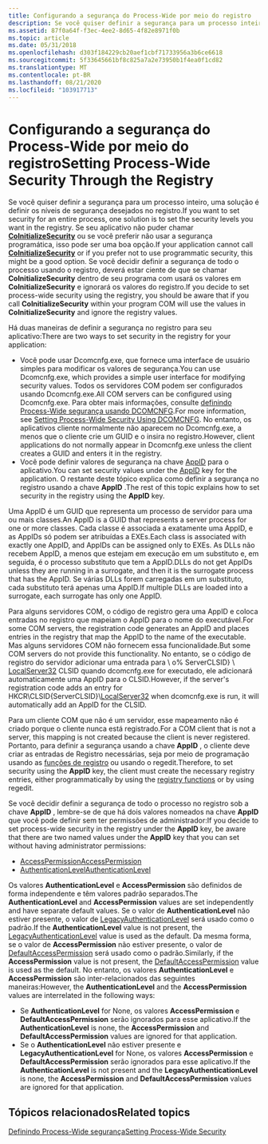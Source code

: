 ```yaml
---
title: Configurando a segurança do Process-Wide por meio do registro
description: Se você quiser definir a segurança para um processo inteiro, uma solução é definir os níveis de segurança desejados no registro.
ms.assetid: 87f0a64f-f3ec-4ee2-8d65-4f82e8971f0b
ms.topic: article
ms.date: 05/31/2018
ms.openlocfilehash: d303f184229cb20aef1cbf71733956a3b6ce6618
ms.sourcegitcommit: 5f33645661bf8c825a7a2e73950b1f4ea0f1cd82
ms.translationtype: MT
ms.contentlocale: pt-BR
ms.lasthandoff: 08/21/2020
ms.locfileid: "103917713"
---
```

# <a name="setting-process-wide-security-through-the-registry"></a><span data-ttu-id="34017-103">Configurando a segurança do Process-Wide por meio do registro</span><span class="sxs-lookup"><span data-stu-id="34017-103">Setting Process-Wide Security Through the Registry</span></span>

<span data-ttu-id="34017-104">Se você quiser definir a segurança para um processo inteiro, uma solução é definir os níveis de segurança desejados no registro.</span><span class="sxs-lookup"><span data-stu-id="34017-104">If you want to set security for an entire process, one solution is to set the security levels you want in the registry.</span></span> <span data-ttu-id="34017-105">Se seu aplicativo não puder chamar [**CoInitializeSecurity**](/windows/desktop/api/combaseapi/nf-combaseapi-coinitializesecurity) ou se você preferir não usar a segurança programática, isso pode ser uma boa opção.</span><span class="sxs-lookup"><span data-stu-id="34017-105">If your application cannot call [**CoInitializeSecurity**](/windows/desktop/api/combaseapi/nf-combaseapi-coinitializesecurity) or if you prefer not to use programmatic security, this might be a good option.</span></span> <span data-ttu-id="34017-106">Se você decidir definir a segurança de todo o processo usando o registro, deverá estar ciente de que se chamar **CoInitializeSecurity** dentro de seu programa com usará os valores em **CoInitializeSecurity** e ignorará os valores do registro.</span><span class="sxs-lookup"><span data-stu-id="34017-106">If you decide to set process-wide security using the registry, you should be aware that if you call **CoInitializeSecurity** within your program COM will use the values in **CoInitializeSecurity** and ignore the registry values.</span></span>

<span data-ttu-id="34017-107">Há duas maneiras de definir a segurança no registro para seu aplicativo:</span><span class="sxs-lookup"><span data-stu-id="34017-107">There are two ways to set security in the registry for your application:</span></span>

-   <span data-ttu-id="34017-108">Você pode usar Dcomcnfg.exe, que fornece uma interface de usuário simples para modificar os valores de segurança.</span><span class="sxs-lookup"><span data-stu-id="34017-108">You can use Dcomcnfg.exe, which provides a simple user interface for modifying security values.</span></span> <span data-ttu-id="34017-109">Todos os servidores COM podem ser configurados usando Dcomcnfg.exe.</span><span class="sxs-lookup"><span data-stu-id="34017-109">All COM servers can be configured using Dcomcnfg.exe.</span></span> <span data-ttu-id="34017-110">Para obter mais informações, consulte [definindo Process-Wide segurança usando DCOMCNFG](setting-processwide-security-using-dcomcnfg.md).</span><span class="sxs-lookup"><span data-stu-id="34017-110">For more information, see [Setting Process-Wide Security Using DCOMCNFG](setting-processwide-security-using-dcomcnfg.md).</span></span> <span data-ttu-id="34017-111">No entanto, os aplicativos cliente normalmente não aparecem no Dcomcnfg.exe, a menos que o cliente crie um GUID e o insira no registro.</span><span class="sxs-lookup"><span data-stu-id="34017-111">However, client applications do not normally appear in Dcomcnfg.exe unless the client creates a GUID and enters it in the registry.</span></span>
-   <span data-ttu-id="34017-112">Você pode definir valores de segurança na chave [AppID](appid-key.md) para o aplicativo.</span><span class="sxs-lookup"><span data-stu-id="34017-112">You can set security values under the [AppID](appid-key.md) key for the application.</span></span> <span data-ttu-id="34017-113">O restante deste tópico explica como definir a segurança no registro usando a chave **AppID** .</span><span class="sxs-lookup"><span data-stu-id="34017-113">The rest of this topic explains how to set security in the registry using the **AppID** key.</span></span>

<span data-ttu-id="34017-114">Uma AppID é um GUID que representa um processo de servidor para uma ou mais classes.</span><span class="sxs-lookup"><span data-stu-id="34017-114">An AppID is a GUID that represents a server process for one or more classes.</span></span> <span data-ttu-id="34017-115">Cada classe é associada a exatamente uma AppID, e as AppIDs só podem ser atribuídas a EXEs.</span><span class="sxs-lookup"><span data-stu-id="34017-115">Each class is associated with exactly one AppID, and AppIDs can be assigned only to EXEs.</span></span> <span data-ttu-id="34017-116">As DLLs não recebem AppID, a menos que estejam em execução em um substituto e, em seguida, é o processo substituto que tem a AppID.</span><span class="sxs-lookup"><span data-stu-id="34017-116">DLLs do not get AppIDs unless they are running in a surrogate, and then it is the surrogate process that has the AppID.</span></span> <span data-ttu-id="34017-117">Se várias DLLs forem carregadas em um substituto, cada substituto terá apenas uma AppID.</span><span class="sxs-lookup"><span data-stu-id="34017-117">If multiple DLLs are loaded into a surrogate, each surrogate has only one AppID.</span></span>

<span data-ttu-id="34017-118">Para alguns servidores COM, o código de registro gera uma AppID e coloca entradas no registro que mapeiam o AppID para o nome do executável.</span><span class="sxs-lookup"><span data-stu-id="34017-118">For some COM servers, the registration code generates an AppID and places entries in the registry that map the AppID to the name of the executable.</span></span> <span data-ttu-id="34017-119">Mas alguns servidores COM não fornecem essa funcionalidade.</span><span class="sxs-lookup"><span data-stu-id="34017-119">But some COM servers do not provide this functionality.</span></span> <span data-ttu-id="34017-120">No entanto, se o código de registro do servidor adicionar uma entrada para \\ o% ServerCLSID} \\ [LocalServer32](localserver32.md) CLSID quando dcomcnfg.exe for executado, ele adicionará automaticamente uma AppID para o CLSID.</span><span class="sxs-lookup"><span data-stu-id="34017-120">However, if the server's registration code adds an entry for HKCR\\CLSID{ServerCLSID}\\[LocalServer32](localserver32.md) when dcomcnfg.exe is run, it will automatically add an AppID for the CLSID.</span></span>

<span data-ttu-id="34017-121">Para um cliente COM que não é um servidor, esse mapeamento não é criado porque o cliente nunca está registrado.</span><span class="sxs-lookup"><span data-stu-id="34017-121">For a COM client that is not a server, this mapping is not created because the client is never registered.</span></span> <span data-ttu-id="34017-122">Portanto, para definir a segurança usando a chave **AppID** , o cliente deve criar as entradas de Registro necessárias, seja por meio de programação usando as [funções de registro](/windows/desktop/SysInfo/registry-functions) ou usando o regedit.</span><span class="sxs-lookup"><span data-stu-id="34017-122">Therefore, to set security using the **AppID** key, the client must create the necessary registry entries, either programmatically by using the [registry functions](/windows/desktop/SysInfo/registry-functions) or by using regedit.</span></span>

<span data-ttu-id="34017-123">Se você decidir definir a segurança de todo o processo no registro sob a chave **AppID** , lembre-se de que há dois valores nomeados na chave **AppID** que você pode definir sem ter permissões de administrador:</span><span class="sxs-lookup"><span data-stu-id="34017-123">If you decide to set process-wide security in the registry under the **AppID** key, be aware that there are two named values under the **AppID** key that you can set without having administrator permissions:</span></span>

-   [<span data-ttu-id="34017-124">AccessPermission</span><span class="sxs-lookup"><span data-stu-id="34017-124">AccessPermission</span></span>](accesspermission.md)
-   [<span data-ttu-id="34017-125">AuthenticationLevel</span><span class="sxs-lookup"><span data-stu-id="34017-125">AuthenticationLevel</span></span>](authenticationlevel.md)

<span data-ttu-id="34017-126">Os valores **AuthenticationLevel** e **AccessPermission** são definidos de forma independente e têm valores padrão separados.</span><span class="sxs-lookup"><span data-stu-id="34017-126">The **AuthenticationLevel** and **AccessPermission** values are set independently and have separate default values.</span></span> <span data-ttu-id="34017-127">Se o valor de **AuthenticationLevel** não estiver presente, o valor de [LegacyAuthenticationLevel](legacyauthenticationlevel.md) será usado como o padrão.</span><span class="sxs-lookup"><span data-stu-id="34017-127">If the **AuthenticationLevel** value is not present, the [LegacyAuthenticationLevel](legacyauthenticationlevel.md) value is used as the default.</span></span> <span data-ttu-id="34017-128">Da mesma forma, se o valor de **AccessPermission** não estiver presente, o valor de [DefaultAccessPermission](defaultaccesspermission.md) será usado como o padrão.</span><span class="sxs-lookup"><span data-stu-id="34017-128">Similarly, if the **AccessPermission** value is not present, the [DefaultAccessPermission](defaultaccesspermission.md) value is used as the default.</span></span> <span data-ttu-id="34017-129">No entanto, os valores **AuthenticationLevel** e **AccessPermission** são inter-relacionados das seguintes maneiras:</span><span class="sxs-lookup"><span data-stu-id="34017-129">However, the **AuthenticationLevel** and the **AccessPermission** values are interrelated in the following ways:</span></span>

-   <span data-ttu-id="34017-130">Se **AuthenticationLevel** for None, os valores **AccessPermission** e **DefaultAccessPermission** serão ignorados para esse aplicativo.</span><span class="sxs-lookup"><span data-stu-id="34017-130">If the **AuthenticationLevel** is none, the **AccessPermission** and **DefaultAccessPermission** values are ignored for that application.</span></span>
-   <span data-ttu-id="34017-131">Se o **AuthenticationLevel** não estiver presente e **LegacyAuthenticationLevel** for None, os valores **AccessPermission** e **DefaultAccessPermission** serão ignorados para esse aplicativo.</span><span class="sxs-lookup"><span data-stu-id="34017-131">If the **AuthenticationLevel** is not present and the **LegacyAuthenticationLevel** is none, the **AccessPermission** and **DefaultAccessPermission** values are ignored for that application.</span></span>

## <a name="related-topics"></a><span data-ttu-id="34017-132">Tópicos relacionados</span><span class="sxs-lookup"><span data-stu-id="34017-132">Related topics</span></span>

<dl> <dt>

[<span data-ttu-id="34017-133">Definindo Process-Wide segurança</span><span class="sxs-lookup"><span data-stu-id="34017-133">Setting Process-Wide Security</span></span>](setting-processwide-security.md)
</dt> </dl>

 

 